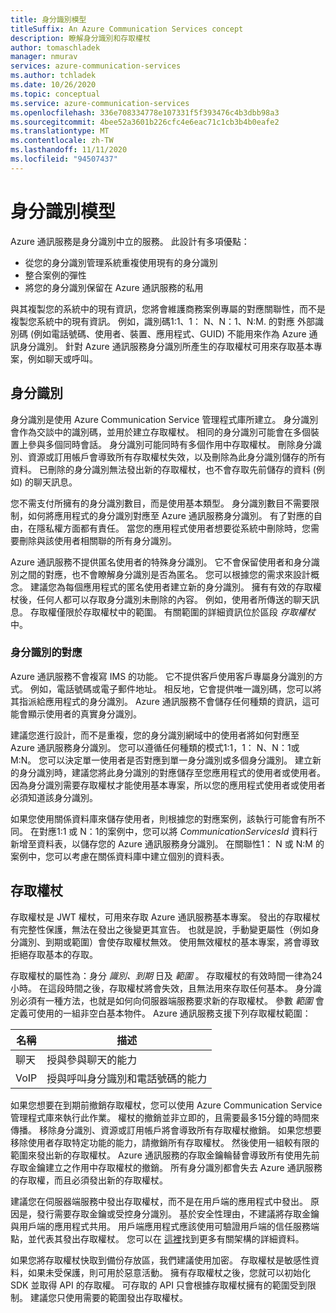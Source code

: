 ```yaml
---
title: 身分識別模型
titleSuffix: An Azure Communication Services concept
description: 瞭解身分識別和存取權杖
author: tomaschladek
manager: nmurav
services: azure-communication-services
ms.author: tchladek
ms.date: 10/26/2020
ms.topic: conceptual
ms.service: azure-communication-services
ms.openlocfilehash: 336e708334778e107331f5f393476c4b3dbb98a3
ms.sourcegitcommit: 4bee52a3601b226cfc4e6eac71c1cb3b4b0eafe2
ms.translationtype: MT
ms.contentlocale: zh-TW
ms.lasthandoff: 11/11/2020
ms.locfileid: "94507437"
---
```

# <a name="identity-model"></a>身分識別模型

Azure 通訊服務是身分識別中立的服務。 此設計有多項優點：
- 從您的身分識別管理系統重複使用現有的身分識別
- 整合案例的彈性
- 將您的身分識別保留在 Azure 通訊服務的私用

與其複製您的系統中的現有資訊，您將會維護商務案例專屬的對應關聯性，而不是複製您系統中的現有資訊。 例如，識別碼1:1、1： N、N：1、N:M. 的對應 外部識別碼 (例如電話號碼、使用者、裝置、應用程式、GUID) 不能用來作為 Azure 通訊身分識別。 針對 Azure 通訊服務身分識別所產生的存取權杖可用來存取基本專案，例如聊天或呼叫。 

## <a name="identity"></a>身分識別

身分識別是使用 Azure Communication Service 管理程式庫所建立。 身分識別會作為交談中的識別碼，並用於建立存取權杖。 相同的身分識別可能會在多個裝置上參與多個同時會話。 身分識別可能同時有多個作用中存取權杖。 刪除身分識別、資源或訂用帳戶會導致所有存取權杖失效，以及刪除為此身分識別儲存的所有資料。 已刪除的身分識別無法發出新的存取權杖，也不會存取先前儲存的資料 (例如) 的聊天訊息。 

您不需支付所擁有的身分識別數目，而是使用基本類型。 身分識別數目不需要限制，如何將應用程式的身分識別對應至 Azure 通訊服務身分識別。 有了對應的自由，在隱私權方面都有責任。 當您的應用程式使用者想要從系統中刪除時，您需要刪除與該使用者相關聯的所有身分識別。

Azure 通訊服務不提供匿名使用者的特殊身分識別。 它不會保留使用者和身分識別之間的對應，也不會瞭解身分識別是否為匿名。 您可以根據您的需求來設計概念。 建議您為每個應用程式的匿名使用者建立新的身分識別。 擁有有效的存取權杖後，任何人都可以存取身分識別未刪除的內容。 例如，使用者所傳送的聊天訊息。 存取權僅限於存取權杖中的範圍。 有關範圍的詳細資訊位於區段 *存取權杖* 中。

### <a name="mapping-of-identities"></a>身分識別的對應

Azure 通訊服務不會複寫 IMS 的功能。 它不提供客戶使用客戶專屬身分識別的方式。 例如，電話號碼或電子郵件地址。 相反地，它會提供唯一識別碼，您可以將其指派給應用程式的身分識別。 Azure 通訊服務不會儲存任何種類的資訊，這可能會顯示使用者的真實身分識別。

建議您進行設計，而不是重複，您的身分識別網域中的使用者將如何對應至 Azure 通訊服務身分識別。 您可以遵循任何種類的模式1:1，1： N、N：1或 M:N。 您可以決定單一使用者是否對應到單一身分識別或多個身分識別。 建立新的身分識別時，建議您將此身分識別的對應儲存至您應用程式的使用者或使用者。 因為身分識別需要存取權杖才能使用基本專案，所以您的應用程式使用者或使用者必須知道該身分識別。

如果您使用關係資料庫來儲存使用者，則根據您的對應案例，該執行可能會有所不同。 在對應1:1 或 N：1的案例中，您可以將 *CommunicationServicesId* 資料行新增至資料表，以儲存您的 Azure 通訊服務身分識別。 在關聯性1： N 或 N:M 的案例中，您可以考慮在關係資料庫中建立個別的資料表。

## <a name="access-token"></a>存取權杖

存取權杖是 JWT 權杖，可用來存取 Azure 通訊服務基本專案。 發出的存取權杖有完整性保護，無法在發出之後變更其宣告。 也就是說，手動變更屬性（例如身分識別、到期或範圍）會使存取權杖無效。 使用無效權杖的基本專案，將會導致拒絕存取基本的存取。 

存取權杖的屬性為：身分 *識別、到期* 日及 *範圍* 。 存取權杖的有效時間一律為24小時。 在這段時間之後，存取權杖將會失效，且無法用來存取任何基本。 身分識別必須有一種方法，也就是如何向伺服器端服務要求新的存取權杖。 參數 *範圍* 會定義可使用的一組非空白基本物件。 Azure 通訊服務支援下列存取權杖範圍：

|名稱|描述|
|---|---|
|聊天|  授與參與聊天的能力|
|VoIP|  授與呼叫身分識別和電話號碼的能力|


如果您想要在到期前撤銷存取權杖，您可以使用 Azure Communication Service 管理程式庫來執行此作業。 權杖的撤銷並非立即的，且需要最多15分鐘的時間來傳播。 移除身分識別、資源或訂用帳戶將會導致所有存取權杖撤銷。 如果您想要移除使用者存取特定功能的能力，請撤銷所有存取權杖。 然後使用一組較有限的範圍來發出新的存取權杖。
Azure 通訊服務的存取金鑰輪替會導致所有使用先前存取金鑰建立之作用中存取權杖的撤銷。 所有身分識別都會失去 Azure 通訊服務的存取權，而且必須發出新的存取權杖。 

建議您在伺服器端服務中發出存取權杖，而不是在用戶端的應用程式中發出。 原因是，發行需要存取金鑰或受控身分識別。 基於安全性理由，不建議將存取金鑰與用戶端的應用程式共用。 用戶端應用程式應該使用可驗證用戶端的信任服務端點，並代表其發出存取權杖。 您可以在 [這裡](./client-and-server-architecture.md)找到更多有關架構的詳細資料。

如果您將存取權杖快取到備份存放區，我們建議使用加密。 存取權杖是敏感性資料，如果未受保護，則可用於惡意活動。 擁有存取權杖之後，您就可以初始化 SDK 並取得 API 的存取權。 可存取的 API 只會根據存取權杖擁有的範圍受到限制。 建議您只使用需要的範圍發出存取權杖。
